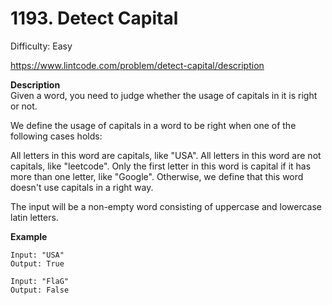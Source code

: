 # 1193. Detect Capital

Difficulty: Easy

https://www.lintcode.com/problem/detect-capital/description

**Description**  
Given a word, you need to judge whether the usage of capitals in it is right or not.

We define the usage of capitals in a word to be right when one of the following cases holds:

All letters in this word are capitals, like "USA".
All letters in this word are not capitals, like "leetcode".
Only the first letter in this word is capital if it has more than one letter, like "Google".
Otherwise, we define that this word doesn't use capitals in a right way.

The input will be a non-empty word consisting of uppercase and lowercase latin letters.

**Example**  
```
Input: "USA"
Output: True

Input: "FlaG"
Output: False
```
